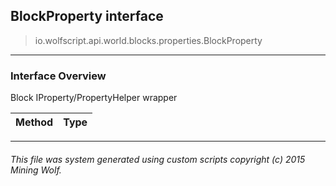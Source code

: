 ## BlockProperty __interface__

>io.wolfscript.api.world.blocks.properties.BlockProperty

---

### Interface Overview

Block IProperty/PropertyHelper wrapper

Method | Type   
--- | :--- 



---



###### This file was system generated using custom scripts copyright (c) 2015 Mining Wolf.
	


